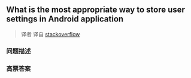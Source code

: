 ## What is the most appropriate way to store user settings in Android application

> 译者 译自 [stackoverflow](http://stackoverflow.com/questions/785973/what-is-the-most-appropriate-way-to-store-user-settings-in-android-application) 

### 问题描述 

### 高票答案 


